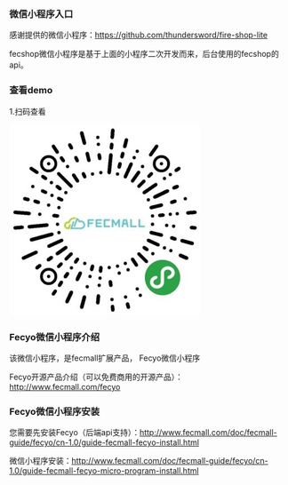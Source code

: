 ### 微信小程序入口

感谢提供的微信小程序：https://github.com/thundersword/fire-shop-lite

fecshop微信小程序是基于上面的小程序二次开发而来，后台使用的fecshop的api。


### 查看demo

1.扫码查看

![xxx](fecyo-micro.jpg)

### Fecyo微信小程序介绍


该微信小程序，是fecmall扩展产品， Fecyo微信小程序

Fecyo开源产品介绍（可以免费商用的开源产品）：http://www.fecmall.com/fecyo


### Fecyo微信小程序安装


您需要先安装Fecyo（后端api支持）：http://www.fecmall.com/doc/fecmall-guide/fecyo/cn-1.0/guide-fecmall-fecyo-install.html


微信小程序安装：http://www.fecmall.com/doc/fecmall-guide/fecyo/cn-1.0/guide-fecmall-fecyo-micro-program-install.html






